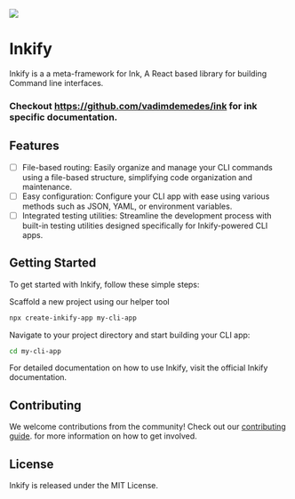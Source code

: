 ![](https://media.tenor.com/dt1etVruHGAAAAAj/rylsee-tooshytorap.gif)

# Inkify
 Inkify is a a meta-framework for Ink, A React based library for building Command line interfaces.

### Checkout https://github.com/vadimdemedes/ink for ink specific documentation.

## Features

- [ ] File-based routing: Easily organize and manage your CLI commands using a file-based structure, simplifying code organization and maintenance.
- [ ] Easy configuration: Configure your CLI app with ease using various methods such as JSON, YAML, or environment variables.
- [ ] Integrated testing utilities: Streamline the development process with built-in testing utilities designed specifically for Inkify-powered CLI apps.

## Getting Started

To get started with Inkify, follow these simple steps:

Scaffold a new project using our helper tool

```bash
npx create-inkify-app my-cli-app
```

Navigate to your project directory and start building your CLI app:

```bash
cd my-cli-app
```

For detailed documentation on how to use Inkify, visit the official Inkify documentation.

## Contributing

We welcome contributions from the community! Check out our  [contributing guide](https://github.com/panthyy/Inkify/blob/main/CONTRIBUTING.md). for more information on how to get involved.

## License

Inkify is released under the MIT License.
